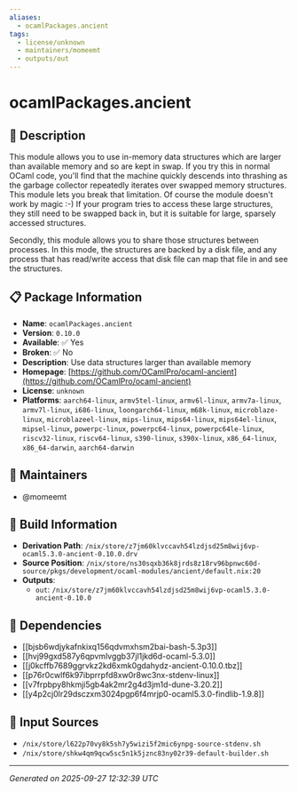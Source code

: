 ```yaml
---
aliases:
  - ocamlPackages.ancient
tags:
  - license/unknown
  - maintainers/momeemt
  - outputs/out
---
```


# ocamlPackages.ancient

## 📝 Description

This module allows you to use in-memory data structures which are
larger than available memory and so are kept in swap.  If you try this
in normal OCaml code, you'll find that the machine quickly descends
into thrashing as the garbage collector repeatedly iterates over
swapped memory structures.  This module lets you break that
limitation.  Of course the module doesn't work by magic :-) If your
program tries to access these large structures, they still need to be
swapped back in, but it is suitable for large, sparsely accessed
structures.

Secondly, this module allows you to share those structures between
processes.  In this mode, the structures are backed by a disk file,
and any process that has read/write access that disk file can map that
file in and see the structures.


## 📋 Package Information

- **Name**: `ocamlPackages.ancient`
- **Version**: `0.10.0`
- **Available**: ✅ Yes
- **Broken**: ✅ No
- **Description**: Use data structures larger than available memory
- **Homepage**: [https://github.com/OCamlPro/ocaml-ancient](https://github.com/OCamlPro/ocaml-ancient)
- **License**: `unknown`
- **Platforms**: `aarch64-linux`, `armv5tel-linux`, `armv6l-linux`, `armv7a-linux`, `armv7l-linux`, `i686-linux`, `loongarch64-linux`, `m68k-linux`, `microblaze-linux`, `microblazeel-linux`, `mips-linux`, `mips64-linux`, `mips64el-linux`, `mipsel-linux`, `powerpc-linux`, `powerpc64-linux`, `powerpc64le-linux`, `riscv32-linux`, `riscv64-linux`, `s390-linux`, `s390x-linux`, `x86_64-linux`, `x86_64-darwin`, `aarch64-darwin`
## 👥 Maintainers

- @momeemt


## 🔧 Build Information

- **Derivation Path**: `/nix/store/z7jm60klvccavh54lzdjsd25m8wij6vp-ocaml5.3.0-ancient-0.10.0.drv`
- **Source Position**: `/nix/store/ns30sqxb36k8jrds8z18rv96bpnwc60d-source/pkgs/development/ocaml-modules/ancient/default.nix:20`
- **Outputs**:
  - `out`:  `/nix/store/z7jm60klvccavh54lzdjsd25m8wij6vp-ocaml5.3.0-ancient-0.10.0`

## 🔗 Dependencies

- [[bjsb6wdjykafnkixq156qdvmxhsm2bai-bash-5.3p3]]
- [[hvj99gxd587y6qpvmlvggb37jl1jkd6d-ocaml-5.3.0]]
- [[j0kcffb7689ggrvkz2kd6xmk0gdahydz-ancient-0.10.0.tbz]]
- [[p76r0cwlf6k97ibprrpfd8xw0r8wc3nx-stdenv-linux]]
- [[v7frpbpy8hkmji5gb4ak2mr2g4d3jm1d-dune-3.20.2]]
- [[y4p2cj0lr29dsczxm3024pgp6f4mrjp0-ocaml5.3.0-findlib-1.9.8]]

## 📁 Input Sources

- `/nix/store/l622p70vy8k5sh7y5wizi5f2mic6ynpg-source-stdenv.sh`
- `/nix/store/shkw4qm9qcw5sc5n1k5jznc83ny02r39-default-builder.sh`

---
*Generated on 2025-09-27 12:32:39 UTC*
